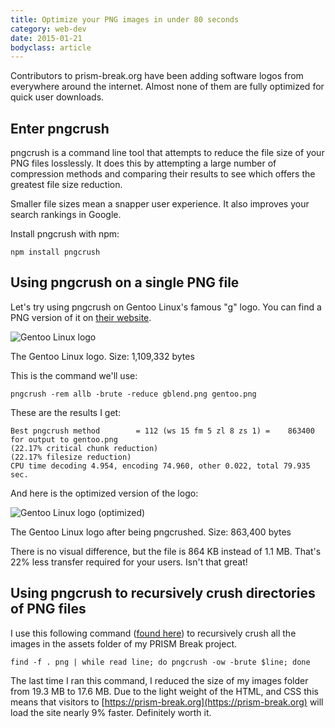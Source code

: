 ```yaml
---
title: Optimize your PNG images in under 80 seconds
category: web-dev
date: 2015-01-21
bodyclass: article
---
```


Contributors to prism-break.org have been adding software logos from everywhere around the internet. Almost none of them are fully optimized for quick user downloads.

## Enter pngcrush
 
pngcrush is a command line tool that attempts to reduce the file size of your PNG files losslessly. It does this by attempting a large number of compression methods and comparing their results to see which offers the greatest file size reduction.

Smaller file sizes mean a snapper user experience. It also improves your search rankings in Google.

Install pngcrush with npm:

    npm install pngcrush

## Using pngcrush on a single PNG file

Let's try using pngcrush on Gentoo Linux's famous "g" logo. You can find a PNG version of it on [their website](https://www.gentoo.org/main/en/name-logo.xml).

<div class="figure">
  <img src="../assets/images/pngcrush/gblend.png" alt="Gentoo Linux logo" />
  <div class="figcaption">
    <p>The Gentoo Linux logo. Size: 1,109,332 bytes</p>
  </div>
</div>

This is the command we'll use:
    
    pngcrush -rem allb -brute -reduce gblend.png gentoo.png

These are the results I get:

    Best pngcrush method        = 112 (ws 15 fm 5 zl 8 zs 1) =    863400
    for output to gentoo.png
    (22.17% critical chunk reduction)
    (22.17% filesize reduction)
    CPU time decoding 4.954, encoding 74.960, other 0.022, total 79.935 sec.

And here is the optimized version of the logo:

<div class="figure">
  <img src="../assets/images/pngcrush/gblend-optimized.png" alt="Gentoo Linux logo (optimized)" />
  <div class="figcaption">
    <p>The Gentoo Linux logo after being pngcrushed. Size: 863,400 bytes</p>
  </div>
</div>

There is no visual difference, but the file is 864 KB instead of 1.1 MB. That's 22% less transfer required for your users. Isn't that great!

## Using pngcrush to recursively crush directories of PNG files

I use this following command ([found here](http://www.commandlinefu.com/commands/view/10996/pngcrush-all-.png-files-in-the-directory)) to recursively crush all the images in the assets folder of my PRISM Break project.

    find -f . png | while read line; do pngcrush -ow -brute $line; done

The last time I ran this command, I reduced the size of my images folder from 19.3 MB to 17.6 MB. Due to the light weight of the HTML, and CSS this means that visitors to [https://prism-break.org](https://prism-break.org) will load the site nearly 9% faster. Definitely worth it.
